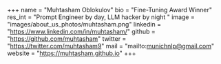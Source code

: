 +++ 
name = "Muhtasham Oblokulov"
bio = "Fine-Tuning Award Winner"
res_int = "Prompt Engineer by day, LLM hacker by night "
image = "images/about_us_photos/muhtasham.png"
linkedin = "https://www.linkedin.com/in/muhtasham/"
github = "https://github.com/muhtasham"
twitter = "https://twitter.com/muhtasham9"
mail = "mailto:munichnlp@gmail.com"
website = "https://muhtasham.github.io"
+++